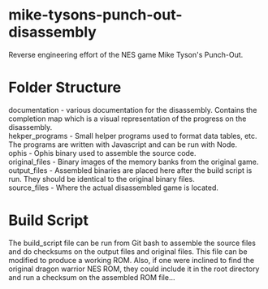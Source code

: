 # mike-tysons-punch-out-disassembly
Reverse engineering effort of the NES game Mike Tyson's Punch-Out.

# Folder Structure
documentation - various documentation for the disassembly. Contains the completion map which is a visual representation of the progress on the disassembly.  
hekper_programs - Small helper programs used to format data tables, etc. The programs are written with Javascript and can be run with Node.  
ophis - Ophis binary used to assemble the source code.  
original_files - Binary images of the memory banks from the original game.  
output_files - Assembled binaries are placed here after the build script is run.  They should be identical to the original binary files.  
source_files - Where the actual disassembled game is located.  

# Build Script
The build_script file can be run from Git bash to assemble the source files and do checksums on the output files and original files.  This file can be modified to produce a working ROM.  Also, if one were inclined to find the original dragon warrior NES ROM, they could include it in the root directory and run a checksum on the assembled ROM file...  

